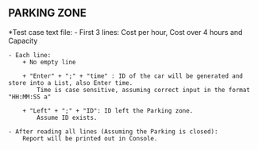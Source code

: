PARKING ZONE
------------------------
*Test case text file:
    - First 3 lines: Cost per hour, Cost over 4 hours and Capacity

    - Each line:
        + No empty line

        + "Enter" + ";" + "time" : ID of the car will be generated and store into a List, also Enter time.
            Time is case sensitive, assuming correct input in the format "HH:MM:SS a"

        + "Left" + ";" + "ID": ID left the Parking zone.
            Assume ID exists.

    - After reading all lines (Assuming the Parking is closed):
        Report will be printed out in Console.